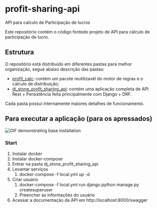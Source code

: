 # profit-sharing-api
API para calculo de Participação de lucros


Este repositório contém o código fontedo projeto de API para cálculo de participação de lucro. 


## Estrutura

O repositório está distribuído em diferentes pastas para melhor organização, segue abaixo descrição das pastas:

  * [profit_calc](./profit_calc/README.rst): contém um pacote reutilizavél do motor de regras e o calculo de distribuição; 
  * [dj_stone_profit_sharing_api](./dj_stone_profit_sharing_api/README.rst): contém uma aplicação completa de API Rest + Persistência feita principalmente com Django + DRF. 

Cada pasta possui internamente maiores detalhes de funcionamento. 


## Para executar a aplicação (para os apressados)

![GIF demonstrating base installation](https://gist.githubusercontent.com/danielmartins-ccp/bd014cf5781bfb7e67b3076c01bbffa5/raw/dcfd5bb2e758b52869708e3dceb5953aad9b973f/base_start.gif)

### Start

  1. Instalar docker
  2. Instalar docker-compose
  3. Entrar na pasta dj_stone_profit_sharing_api
  4. Levantar serviços
     1. docker-compose -f local.yml up -d
  5. Criar usuário
     1. docker-compose -f local.yml run django python manage.py createsuperuser
     2. Preencher as informações do usuário
  6. Acessar a documentação da API em http://localhost:8000/swagger
  